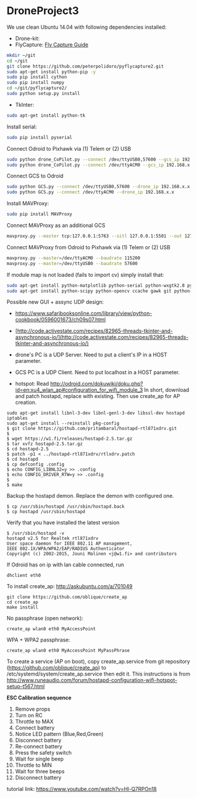 # DroneProject3

We use clean Ubuntu 14.04 with following dependencies installed:
- Drone-kit:
- FlyCapture:
[Fly Capture Guide](https://github.com/jordens/pyflycapture2)
```sh
mkdir ~/git
cd ~/git
git clone https://github.com/peterpolidoro/pyflycapture2.git
sudo apt-get install python-pip -y
sudo pip install cython
sudo pip install numpy
cd ~/git/pyflycapture2/
sudo python setup.py install
```

- TkInter:
```sh
sudo apt-get install python-tk
```

Install serial:
```sh
sudo pip install pyserial
```

Connect Odroid to Pixhawk via (1) Telem or (2) USB
```sh
sudo python drone_CoPilot.py --connect /dev/ttyUSB0,57600 --gcs_ip 192.168.x.x
sudo python drone_CoPilot.py --connect /dev/ttyACM0 --gcs_ip 192.168.x.x
```

Connect GCS to Odroid
```sh
sudo python GCS.py --connect /dev/ttyUSB0,57600 --drone_ip 192.168.x.x
sudo python GCS.py --connect /dev/ttyACM0 --drone_ip 192.168.x.x
```

Install MAVProxy:
```sh
sudo pip install MAVProxy
```

Connect MAVProxy as an additional GCS
```sh
mavproxy.py --master tcp:127.0.0.1:5763 --sitl 127.0.0.1:5501 --out 127.0.0.1:14550 --out 127.0.0.1:14551 --map
```

Connect MAVProxy from Odroid to Pixhawk via (1) Telem or (2) USB
```sh
mavproxy.py --master=/dev/ttyACM0 --baudrate 115200
mavproxy.py --master=/dev/ttyUSB0 --baudrate 57600
```


If module map is not loaded (fails to import cv) simply install that:
```sh
sudo apt-get install python-matplotlib python-serial python-wxgtk2.8 python-lxml
sudo apt-get install python-scipy python-opencv ccache gawk git python-pip python-pexpect
```

Possible new GUI + assync UDP design:
- [https://www.safaribooksonline.com/library/view/python-cookbook/0596001673/ch09s07.html
](https://www.safaribooksonline.com/library/view/python-cookbook/0596001673/ch09s07.html
)
- [http://code.activestate.com/recipes/82965-threads-tkinter-and-asynchronous-io/](http://code.activestate.com/recipes/82965-threads-tkinter-and-asynchronous-io/)


- drone's PC is a UDP Server. Need to put a client's IP in a HOST parameter.
- GCS PC is a UDP Client. Need to put localhost in a HOST parameter.
- hotspot:
Read http://odroid.com/dokuwiki/doku.php?id=en:xu4_wlan_ap#configuration_for_wifi_module_3
In short, download and patch hostapd, replace with existing. Then use create_ap for AP creation.
```
sudo apt-get install libnl-3-dev libnl-genl-3-dev libssl-dev hostapd iptables
sudo apt-get install --reinstall pkg-config
$ git clone https://github.com/pritambaral/hostapd-rtl871xdrv.git
$
$ wget https://w1.fi/releases/hostapd-2.5.tar.gz
$ tar xvfz hostapd-2.5.tar.gz
$ cd hostapd-2.5
$ patch -p1 < ../hostapd-rtl871xdrv/rtlxdrv.patch
$ cd hostapd
$ cp defconfig .config
$ echo CONFIG_LIBNL32=y >> .config
$ echo CONFIG_DRIVER_RTW=y >> .config
$ 
$ make
```
Backup the hostapd demon. Replace the demon with configured one.
```
$ cp /usr/sbin/hostapd /usr/sbin/hostapd.back
$ cp hostapd /usr/sbin/hostapd
```
Verify that you have installed the latest version
```
$ /usr/sbin/hostapd -v
hostapd v2.5 for Realtek rtl871xdrv
User space daemon for IEEE 802.11 AP management,
IEEE 802.1X/WPA/WPA2/EAP/RADIUS Authenticator
Copyright (c) 2002-2015, Jouni Malinen <j@w1.fi> and contributors
```
If Odroid has on ip with lan cable connected, run
```
dhclient eth0
```
To install create_ap: http://askubuntu.com/a/701049
```
git clone https://github.com/oblique/create_ap
cd create_ap
make install
```
No passphrase (open network):
```
create_ap wlan0 eth0 MyAccessPoint
```
WPA + WPA2 passphrase:
```
create_ap wlan0 eth0 MyAccessPoint MyPassPhrase
```
To create a service (AP on boot), copy create_ap.service from git repository (https://github.com/oblique/create_ap) to /etc/systemd/system/create_ap.service then edit it. This instructions is from http://www.runeaudio.com/forum/hostapd-configuration-wifi-hotspot-setup-t567.html



**ESC Calibration sequence**  
1. Remove props  
2. Turn on RC  
3. Throttle to MAX  
4. Connect battery  
5. Notice LED pattern (Blue,Red,Green)  
6. Disconnect battery  
7. Re-connect battery  
8. Press the safety switch  
9. Wait for single beep  
10. Throttle to MIN  
11. Wait for three beeps  
12. Disconnect battery  
  
tutorial link: https://www.youtube.com/watch?v=Hl-Q7RPOn18
